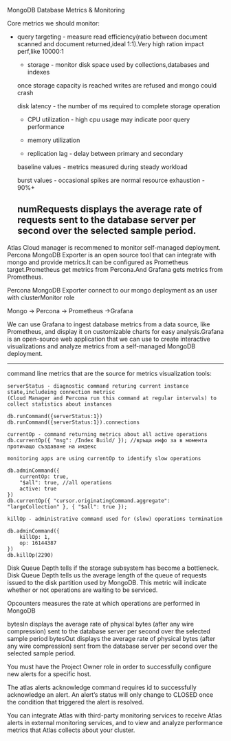 MongoDB Database Metrics & Monitoring

Core metrics we should monitor:

- query targeting - measure read efficiency(ratio between document scanned and document returned,ideal 1:1).Very high ration impact perf,like 10000:1

	- storage - monitor disk space used by collections,databases and indexes
	
	once storage capacity is reached writes are refused and mongo could crash
	
	disk latency - the number of ms required to complete storage operation
	
	- CPU utilization - high cpu usage may indicate poor query performance
	
	- memory utilization
	- replication lag - delay between primary and secondary
	
	baseline values - metrics measured during steady workload
	
	burst values - occasional spikes are normal
	resource exhaustion - 90%+
	
	numRequests displays the average rate of requests sent to the database server per second over the selected sample period.
	------
Atlas Cloud manager is recommened to monitor self-managed deployment.
Percona MongoDB Exporter is an open source tool that can integrate with mongo and provide metrics.It can be configured as Prometheus target.Prometheus get metrics from Percona.And Grafana gets metrics from Prometheus.

Percona MongoDB Exporter connect to our mongo deployment as an user with clusterMonitor role

Mongo -> Percona -> Prometheus ->Grafana

We can use Grafana to ingest database metrics from a data source, like Prometheus, and display it on customizable charts for easy analysis.Grafana is an open-source web application that we can use to create interactive visualizations and analyze metrics from a self-managed MongoDB deployment.

--------------
command line metrics that are the source for metrics visualization tools:

	serverStatus - diagnostic command returing current instance state,includeing connection metrisc
	(Cloud Manager and Percona run this command at regular intervals) to collect statistics about instances
	
	db.runCommand({serverStatus:1})
	db.runCommand({serverStatus:1}).connections
	
	currentOp - command returning metrics about all active operations
	db.currentOp({ "msg": /Index Build/ }); //връща инфо за в момента протичащо създаване на индекс

	monitoring apps are using currentOp to identify slow operations
	
	db.adminCommand({
		currentOp: true,
		"$all": true, //all operations
		active: true
	})
	db.currentOp({ "cursor.originatingCommand.aggregate": "largeCollection" }, { "$all": true });
	
	killOp - administrative command used for (slow) operations termination
	
	db.adminCommand({
		killOp: 1,
		op: 16144387
	})
	db.killOp(2290)

Disk Queue Depth tells if the storage subsystem has become a bottleneck.
Disk Queue Depth tells us the average length of the queue of requests issued to the disk partition used by MongoDB. 
This metric will indicate whether or not operations are waiting to be serviced.

Opcounters measures the rate at which operations are performed in MongoDB

bytesIn displays the average rate of physical bytes (after any wire compression) sent to the database server per second over the selected sample period
bytesOut displays the average rate of physical bytes (after any wire compression) sent from the database server per second over the selected sample period.

You must have the Project Owner role in order to successfully configure new alerts for a specific host.

The atlas alerts acknowledge command requires id to successfully acknowledge an alert.
An alert’s status will only change to CLOSED once the condition that triggered the alert is resolved.

You can integrate Atlas with third-party monitoring services to receive Atlas alerts in external monitoring services, and to view and analyze performance metrics that Atlas collects about your cluster.